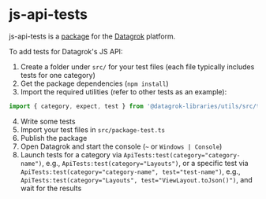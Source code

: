 # js-api-tests

js-api-tests is a [package](https://datagrok.ai/help/develop/develop#packages) for the [Datagrok](https://datagrok.ai) platform.

To add tests for Datagrok's JS API:

1. Create a folder under `src/` for your test files (each file typically includes tests for one category)
2. Get the package dependencies (`npm install`)
3. Import the required utilities (refer to other tests as an example):
  ```js
  import { category, expect, test } from '@datagrok-libraries/utils/src/test';
  ```
4. Write some tests
5. Import your test files in `src/package-test.ts`
6. Publish the package
7. Open Datagrok and start the console (`~` or `Windows | Console`)
8. Launch tests for a category via `ApiTests:test(category="category-name")`, e.g., `ApiTests:test(category="Layouts")`, or a specific test via `ApiTests:test(category="category-name", test="test-name")`, e.g., `ApiTests:test(category="Layouts", test="ViewLayout.toJson()")`, and wait for the results
